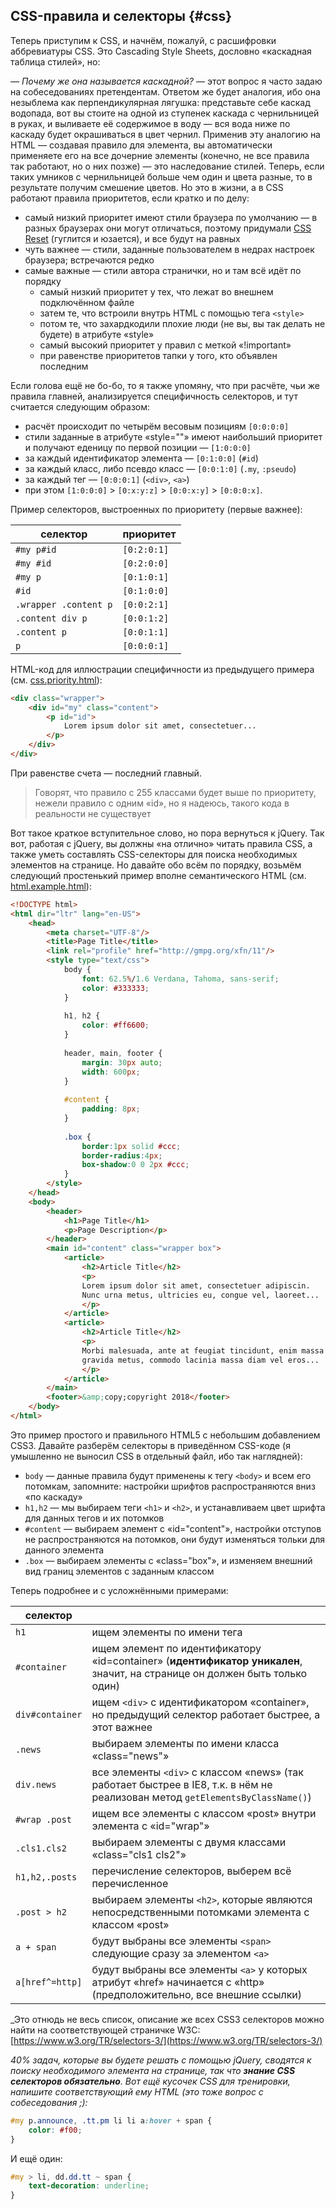 ## CSS-правила и селекторы {#css}

Теперь приступим к CSS, и начнём, пожалуй, с расшифровки аббревиатуры CSS. Это Cascading Style Sheets, дословно «каскадная таблица стилей», но:

_— Почему же она называется каскадной?_ — этот вопрос я часто задаю на собеседованиях претендентам. Ответом же будет аналогия, ибо она незыблема как перпендикулярная лягушка: представьте себе каскад водопада, вот вы стоите на одной из ступенек каскада с чернильницей в руках, и выливаете её содержимое в воду — вся вода ниже по каскаду будет окрашиваться в цвет чернил. Применив эту аналогию на HTML — создавая правило для элемента, вы автоматически применяете его на все дочерние элементы (конечно, не все правила так работают, но о них позже) — это наследование стилей. Теперь, если таких умников с чернильницей больше чем один и цвета разные, то в результате получим смешение цветов. Но это в жизни, а в CSS работают правила приоритетов, если кратко и по делу:

* самый низкий приоритет имеют стили браузера по умолчанию — в разных браузерах они могут отличаться, поэтому придумали [CSS Reset](http://www.google.com/search?q=CSS+Reset) (гуглится и юзается), и все будут на равных
* чуть важнее — стили, заданные пользователем в недрах настроек браузера; встречаются редко
* самые важные — стили автора странички, но и там всё идёт по порядку
    *   самый низкий приоритет у тех, что лежат во внешнем подключённом файле
    *   затем те, что встроили внутрь HTML с помощью тега `<style>`
    *   потом те, что захардкодили плохие люди (не вы, вы так делать не будете) в атрибуте «style»
    *   самый высокий приоритет у правил с меткой «!important»
    *   при равенстве приоритетов тапки у того, кто объявлен последним

Если голова ещё не бо-бо, то я также упомяну, что при расчёте, чьи же правила главней, анализируется специфичность селекторов, и тут считается следующим образом:

* расчёт происходит по четырём весовым позициям `[0:0:0:0]`
* стили заданные в атрибуте «style=""» имеют наибольший приоритет и получают еденицу по первой позиции — `[1:0:0:0]`
* за каждый идентификатор элемента — `[0:1:0:0]` (`#id`)
* за каждый класс, либо псевдо класс — `[0:0:1:0]` (`.my`, `:pseudo`)
* за каждый тег — `[0:0:0:1]` (`<div>`, `<a>`)
* при этом `[1:0:0:0]` > `[0:x:y:z]` > `[0:0:x:y]` > `[0:0:0:x]`.

Пример селекторов, выстроенных по приоритету (первые важнее):

селектор | приоритет
--- | ---
`#my p#id` | `[0:2:0:1]`
`#my #id` | `[0:2:0:0]`
`#my p` | `[0:1:0:1]`
`#id` | `[0:1:0:0]`
`.wrapper .content p` | `[0:0:2:1]`
`.content div p` | `[0:0:1:2]`
`.content p` | `[0:0:1:1]`
`p` | `[0:0:0:1]`

HTML-код для иллюстрации специфичности из предыдущего примера (см. [css.priority.html](http://anton.shevchuk.name/book/code/css.priority.html)):

```html
<div class="wrapper">
    <div id="my" class="content">
        <p id="id">
            Lorem ipsum dolor sit amet, consectetuer...
        </p>
    </div>
</div>
```

При равенстве счета — последний главный.

> Говорят, что правило с 255 классами будет выше по приоритету, нежели правило с одним «id», но я надеюсь, такого кода в реальности не существует

Вот такое краткое вступительное слово, но пора вернуться к jQuery. Так вот, работая с jQuery, вы должны «на отлично» читать правила CSS, а также уметь составлять CSS-селекторы для поиска необходимых элементов на странице. Но давайте обо всём по порядку, возьмём следующий простенький пример вполне семантического HTML (см. [html.example.html](http://anton.shevchuk.name/book/code/html.example.html)):

```html
<!DOCTYPE html>
<html dir="ltr" lang="en-US">
    <head>
        <meta charset="UTF-8"/>
        <title>Page Title</title>
        <link rel="profile" href="http://gmpg.org/xfn/11"/>
        <style type="text/css">
            body {
                font: 62.5%/1.6 Verdana, Tahoma, sans-serif;
                color: #333333;
            }
            
            h1, h2 {
                color: #ff6600;
            }
            
            header, main, footer {
                margin: 30px auto;
                width: 600px;
            }
            
            #content {
                padding: 8px;
            }
            
            .box {
                border:1px solid #ccc;
                border-radius:4px;
                box-shadow:0 0 2px #ccc;
            }
        </style>
    </head>
    <body>
        <header>
            <h1>Page Title</h1>
            <p>Page Description</p>
        </header>
        <main id="content" class="wrapper box">
            <article>
                <h2>Article Title</h2>
                <p>
                Lorem ipsum dolor sit amet, consectetuer adipiscin.
                Nunc urna metus, ultricies eu, congue vel, laoreet...
                </p>
            </article>
            <article>
                <h2>Article Title</h2>
                <p>
                Morbi malesuada, ante at feugiat tincidunt, enim massa
                gravida metus, commodo lacinia massa diam vel eros...
                </p>
            </article>
        </main>
        <footer>&amp;copy;copyright 2018</footer>
    </body>
</html>
```

Это пример простого и правильного HTML5 с небольшим добавлением CSS3. Давайте разберём селекторы в приведённом CSS-коде
(я умышленно не выносил CSS в отдельный файл, ибо так наглядней):

* `body` — данные правила будут применены к тегу `<body>` и всем его потомкам, запомните: настройки шрифтов распространяются вниз «по каскаду»
* `h1,h2` — мы выбираем теги `<h1>` и `<h2>`, и устанавливаем цвет шрифта для данных тегов и их потомков
* `#content` — выбираем элемент с «id="content"», настройки отступов не распространяются на потомков, они будут изменяться тольки для данного элемента
* `.box` — выбираем элементы с «class="box"», и изменяем внешний вид границ элементов с заданным классом

Теперь подробнее и с усложнёнными примерами:

| селектор || 
|---|---|
| `h1` | ищем элементы по имени тега |
| `#container` | ищем элемент по идентификатору «id=container» (**идентификатор уникален**, значит, на странице он должен быть только один) |
| `div#container` | ищем `<div>` c идентификатором «container», но предыдущий селектор работает быстрее, а этот важнее |
| `.news` | выбираем элементы по имени класса «class="news"» |
| `div.news` | все элементы `<div>` c классом «news» (так работает быстрее в IE8, т.к. в нём не реализован метод `getElementsByClassName()`) |
| `#wrap .post` | ищем все элементы с классом «post» внутри элемента с «id="wrap"» |
| `.cls1.cls2` | выбираем элементы с двумя классами «class="cls1 cls2"» |
| `h1,h2,.posts` | перечисление селекторов, выберем всё перечисленное |
| `.post > h2` | выбираем элементы `<h2>`, которые являются непосредственными потомками элемента с классом «post» |
| `a + span` | будут выбраны все элементы `<span>` следующие сразу за элементом `<a>` |
| `a[href^=http]` | будут выбраны все элементы `<a>` у которых атрибут «href» начинается с «http» (предположительно, все внешние ссылки) |

_Это отнюдь не весь список, описание же всех CSS3 селекторов можно найти на соответствующей страничке W3C: [https://www.w3.org/TR/selectors-3/](https://www.w3.org/TR/selectors-3/)

_40% задач, которые вы будете решать с помощью jQuery, сводятся к поиску необходимого элемента на странице, так что **знание CSS селекторов обязательно**. 
Вот ещё кусочек CSS для тренировки, напишите соответствующий ему HTML (это тоже вопрос с собеседования ;):_

```css
#my p.announce, .tt.pm li li a:hover + span { 
    color: #f00;
}
```

И ещё один:

```css
#my > li, dd.dd.tt ~ span {
    text-decoration: underline;
}
```
